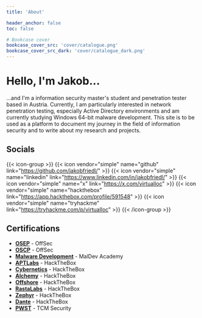 ```yaml
---
title: 'About'

header_anchor: false
toc: false

# Bookcase cover
bookcase_cover_src: 'cover/catalogue.png'
bookcase_cover_src_dark: 'cover/catalogue_dark.png'
---
```


# Hello, I'm **Jakob**...

...and I'm a information security master's student and penetration tester based in Austria. Currently, I am particularly interested in network penetration testing, especially Active Directory environments and am currently studying Windows 64-bit malware development. This site is to be used as a platform to document my journey in the field of information security and to write about my research and projects. 

## Socials

{{< icon-group >}}
{{< icon vendor="simple" name="github" link="https://github.com/jakobfriedl/" >}}
{{< icon vendor="simple" name="linkedin" link="https://www.linkedin.com/in/jakobfriedl/" >}}
{{< icon vendor="simple" name="x" link="https://x.com/virtualloc" >}}
{{< icon vendor="simple" name="hackthebox" link="https://app.hackthebox.com/profile/591548" >}}
{{< icon vendor="simple" name="tryhackme" link="https://tryhackme.com/p/virtualloc" >}}
{{< /icon-group >}}

## Certifications

- [**OSEP**](https://www.credential.net/6b6045cd-be9b-460b-bcb8-746d2aa1e13e#gs.hjw4eh) - OffSec
- [**OSCP**](https://www.credential.net/8db1869a-e535-4a32-bbdd-7d3352f2fef4#gs.c19803) - OffSec
- [**Malware Development**](/certs/MalDevAcademy.pdf) - MalDev Academy
- [**APTLabs**](/certs/APTLabs.pdf) - HackTheBox
- [**Cybernetics**](/certs/Cybernetics.pdf) - HackTheBox
- [**Alchemy**](/certs/Alchemy.pdf) - HackTheBox
- [**Offshore**](/certs/Offshore.pdf) - HackTheBox
- [**RastaLabs**](/certs/RastaLabs.pdf) - HackTheBox
- [**Zephyr**](/certs/Zephyr.pdf) - HackTheBox
- [**Dante**](/certs/Dante.pdf) - HackTheBox
- [**PWST**](/certs/PWST.pdf) - TCM Security
